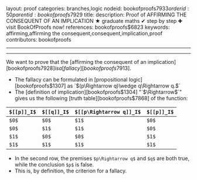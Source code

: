 layout: proof
categories: branches,logic
nodeid: bookofproofs$7933
orderid: 50
parentid: bookofproofs$7929
title: 
description:  Proof of AFFIRMING THE CONSEQUENT OF AN IMPLICATION &#9733; graduate maths &#10004; step by step &#10010; visit BookOfProofs now!
references: bookofproofs$6823
keywords: affirming,affirming the consequent,consequent,implication,proof
contributors: bookofproofs


---


---

We want to prove that the [affirming the consequent of an implication][bookofproofs$7928] is a [fallacy][bookofproofs$7913].
* The fallacy can be formulated in [propositional logic][bookofproofs$1307] as `$(p\Rightarrow q)\wedge q\Rightarrow q.$`
* The [definition of implication][bookofproofs$1304] "`$\Rightarrow$`" gives us the following [truth table][bookofproofs$7868] of the function:


`$[[p]]_I$` | `$[[q]]_I$` | `$[[p\Rightarrow q]]_I$` | `$[[p]]_I$`
:------------- |:------------- |:------------- |:-------------
 `$0$`| `$0$`| `$1$`| `$0$`
 `$0$`| `$1$`| `$1$`| `$0$`
 `$1$`| `$0$`| `$0$`| `$1$`
 `$1$`| `$1$`| `$1$`| `$1$`

* In the second row, the premises `$p\Rightarrow q$` and `$q$` are both true, while the conclusion `$p$` is false.
* This is, by definition, the criterion for a fallacy.
